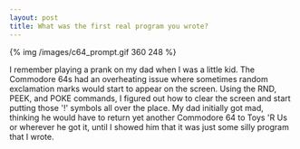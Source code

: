 ```yaml
---
layout: post
title: What was the first real program you wrote?
---
```


{% img /images/c64_prompt.gif 360 248 %}

I remember playing a prank on my dad when I was a little kid. The Commodore 64s
had an overheating issue where sometimes random exclamation marks would start
to appear on the screen. Using the RND, PEEK, and POKE commands, I figured out
how to clear the screen and start putting those '!' symbols all over the place.
My dad initially got mad, thinking he would have to return yet another
Commodore 64 to Toys 'R Us or wherever he got it, until I showed him that it
was just some silly program that I wrote.
